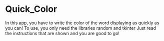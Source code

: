 # Quick_Color
In this app, you have to write the color of the word displaying as quickly as you can!
To use, you only need the libraries random and tkinter
Just read the instructions that are shown and you are good to go!
